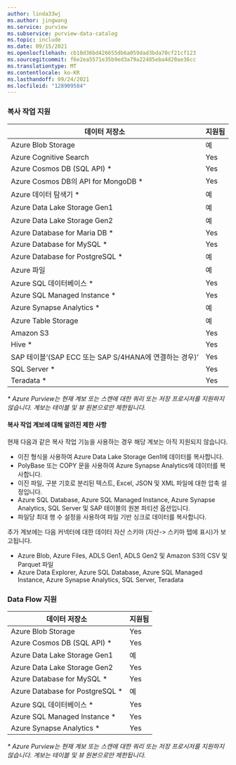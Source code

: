 ```yaml
---
author: linda33wj
ms.author: jingwang
ms.service: purview
ms.subservice: purview-data-catalog
ms.topic: include
ms.date: 09/15/2021
ms.openlocfilehash: cb10d36bd426655db6a059dad3bda70cf21cf123
ms.sourcegitcommit: f6e2ea5571e35b9ed3a79a22485eba4d20ae36cc
ms.translationtype: MT
ms.contentlocale: ko-KR
ms.lasthandoff: 09/24/2021
ms.locfileid: "128909584"
---
```

### <a name="copy-activity-support"></a>복사 작업 지원

| 데이터 저장소 | 지원됨 | 
| ------------------- | ------------------- | 
| Azure Blob Storage | 예 |
| Azure Cognitive Search | Yes | 
| Azure Cosmos DB (SQL API) \* | Yes | 
| Azure Cosmos DB의 API for MongoDB \* | Yes |
| Azure 데이터 탐색기 \* | 예 | 
| Azure Data Lake Storage Gen1 | 예 | 
| Azure Data Lake Storage Gen2 | 예 | 
| Azure Database for Maria DB \* | Yes | 
| Azure Database for MySQL \* | Yes | 
| Azure Database for PostgreSQL \* | 예 |
| Azure 파일 | 예 | 
| Azure SQL 데이터베이스 \* | Yes | 
| Azure SQL Managed Instance \* | Yes | 
| Azure Synapse Analytics \* | 예 | 
| Azure Table Storage | 예 |
| Amazon S3 | Yes | 
| Hive \* | Yes | 
| SAP 테이블‘(SAP ECC 또는 SAP S/4HANA에 연결하는 경우)’ | Yes |
| SQL Server \* | Yes | 
| Teradata \* | Yes |

*\* Azure Purview는 현재 계보 또는 스캔에 대한 쿼리 또는 저장 프로시저를 지원하지 않습니다. 계보는 테이블 및 뷰 원본으로만 제한됩니다.*

#### <a name="known-limitations-on-copy-activity-lineage"></a>복사 작업 계보에 대해 알려진 제한 사항

현재 다음과 같은 복사 작업 기능을 사용하는 경우 해당 계보는 아직 지원되지 않습니다.

- 이진 형식을 사용하여 Azure Data Lake Storage Gen1에 데이터를 복사합니다.
- PolyBase 또는 COPY 문을 사용하여 Azure Synapse Analytics에 데이터를 복사합니다.
- 이진 파일, 구분 기호로 분리된 텍스트, Excel, JSON 및 XML 파일에 대한 압축 설정입니다.
- Azure SQL Database, Azure SQL Managed Instance, Azure Synapse Analytics, SQL Server 및 SAP 테이블의 원본 파티션 옵션입니다.
- 파일당 최대 행 수 설정을 사용하여 파일 기반 싱크로 데이터를 복사합니다.

추가 계보에는 다음 커넥터에 대한 데이터 자산 스키마 (자산-> 스키마 탭에 표시)가 보고됩니다.

- Azure Blob, Azure Files, ADLS Gen1, ADLS Gen2 및 Amazon S3의 CSV 및 Parquet 파일
- Azure Data Explorer, Azure SQL Database, Azure SQL Managed Instance, Azure Synapse Analytics, SQL Server, Teradata

### <a name="data-flow-support"></a>Data Flow 지원

| 데이터 저장소 | 지원됨 |
| ------------------- | ------------------- | 
| Azure Blob Storage | Yes |
| Azure Cosmos DB (SQL API) \* | Yes | 
| Azure Data Lake Storage Gen1 | 예 |
| Azure Data Lake Storage Gen2 | Yes |
| Azure Database for MySQL \* | Yes | 
| Azure Database for PostgreSQL \* | 예 |
| Azure SQL 데이터베이스 \* | Yes |
| Azure SQL Managed Instance \* | Yes | 
| Azure Synapse Analytics \* | Yes |

*\* Azure Purview는 현재 계보 또는 스캔에 대한 쿼리 또는 저장 프로시저를 지원하지 않습니다. 계보는 테이블 및 뷰 원본으로만 제한됩니다.*